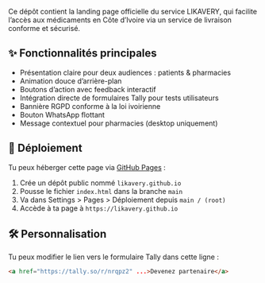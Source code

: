 Ce dépôt contient la landing page officielle du service LIKAVERY, qui facilite l’accès aux médicaments en Côte d’Ivoire via un service de livraison conforme et sécurisé.

## ✨ Fonctionnalités principales

- Présentation claire pour deux audiences : patients & pharmacies
- Animation douce d’arrière-plan
- Boutons d’action avec feedback interactif
- Intégration directe de formulaires Tally pour tests utilisateurs
- Bannière RGPD conforme à la loi ivoirienne
- Bouton WhatsApp flottant
- Message contextuel pour pharmacies (desktop uniquement)

## 🔗 Déploiement

Tu peux héberger cette page via [GitHub Pages](https://pages.github.com/) :

1. Crée un dépôt public nommé `likavery.github.io`
2. Pousse le fichier `index.html` dans la branche `main`
3. Va dans Settings > Pages > Déploiement depuis `main / (root)`
4. Accède à ta page à `https://likavery.github.io`

## 🛠 Personnalisation

Tu peux modifier le lien vers le formulaire Tally dans cette ligne :

```html
<a href="https://tally.so/r/nrqpz2" ...>Devenez partenaire</a>
